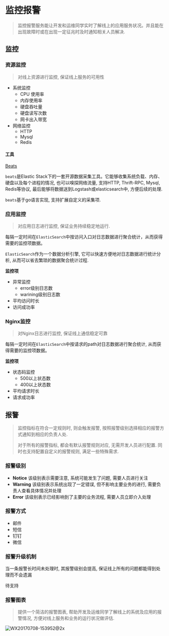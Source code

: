 # 监控报警

> 监控报警服务能让开发和运维同学实时了解线上的应用服务状况。并且能在出现故障时或在出现一定征兆时及时通知相关人员解决. 

## 监控

### 资源监控

> 对线上资源进行监控, 保证线上服务的可用性

- 系统监控
  - CPU 使用率
  - 内存使用率
  - 硬盘吞吐量
  - 硬盘读写次数
  - 网卡出入带宽
- 网络监控
  - HTTP
  - Mysql
  - Redis

#### 工具

[Beats](https://www.elastic.co/cn/products/beats)

`beats`是Elastic Stack下的一套开源数据采集工具。它能够收集系统负载、内存、硬盘以及每个进程的情况, 也可以嗅探网络流量, 支持HTTP, Thrift-RPC, Mysql, Redis等协议, 最后能够将数据送到Logstash或elasticsearch中, 方便后续的处理.

`beats`基于go语言实现, 支持扩展自定义的采集项.

### 应用监控

> 对应用日志进行监控, 保证业务持续稳定地运行.

每隔一定时间在`ElasticSearch`中按访问入口对日志数据进行聚合统计，从而获得需要的监控项数据。

`ElasticSearch`作为一个数据分析引擎, 它可以快速方便地对日志数据进行统计分析, 从而可以省去繁琐的数据聚合统计过程.  

**监控项**

- 异常监控
  - error级别日志数
  - warining级别日志数
- 平均访问时长
- 访问成功率

### Nginx监控

> 对Nginx日志进行监控, 保证线上通信稳定可靠

每隔一定时间在`ElasticSearch`中按请求的path对日志数据进行聚合统计, 从而获得需要的监控项数据。

**监控项**

- 状态码监控
  - 500以上状态数
  - 400以上状态数
- 平均请求时长
- 请求成功率

## 报警

> 监控指标在符合一定规则时, 则会触发报警, 按照报警级别选择相应的报警方式通知到相应的负责人处. 
>
> 对于所有的报警指标, 都会有默认报警规则对应, 无需开发人员进行配置. 同时也支持配置自定义的报警规则, 满足一些特殊需求.

### 报警级别

- **Notice** 该级别表示需要注意, 系统可能发生了问题, 需要人员进行关注
- **Warning** 该级别表示系统出现了一定错误, 但不影响主要业务的进行, 需要负责人查看具体情况并处理
- **Error** 该级别表示已经影响到了主要的业务流程, 需要人员立即介入处理

### 报警方式

- 邮件
- 短信
- 钉钉
- 微信

### 报警升级机制

当一条报警长时间未处理时, 其报警级别会提高, 保证线上所有的问题都能得到处理而不会遗漏

待支持

### 报警图表

> 提供一个简洁的报警图表, 帮助开发及运维同学了解线上的系统及应用的报警情况, 方便对线上服务和业务的运行状况做评估.

![WX20170708-153952@2x](/Users/morenpeng/Downloads/WX20170708-153952@2x.png)

